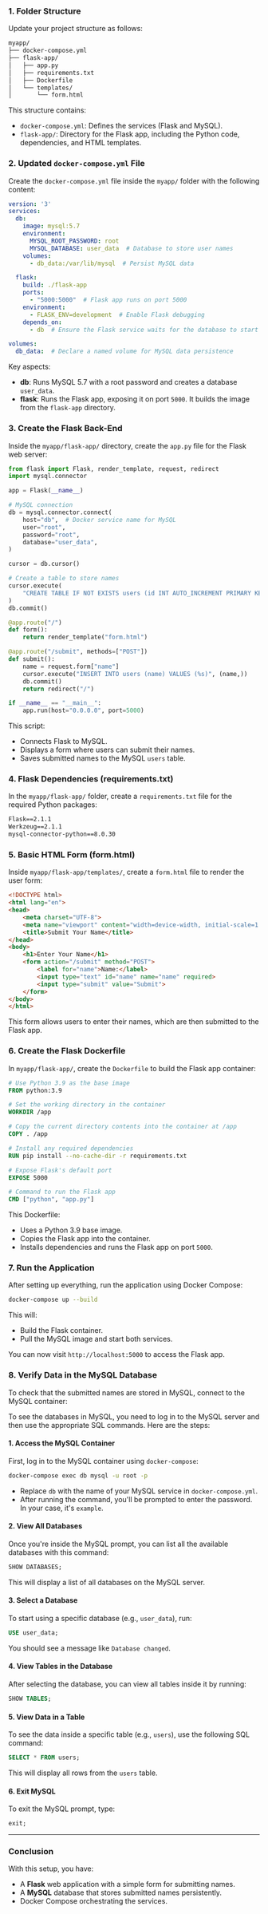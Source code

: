 ### **1. Folder Structure**

Update your project structure as follows:

```bash
myapp/
├── docker-compose.yml
├── flask-app/
│   ├── app.py
│   ├── requirements.txt
│   ├── Dockerfile
│   └── templates/
│       └── form.html
```

This structure contains:
- `docker-compose.yml`: Defines the services (Flask and MySQL).
- `flask-app/`: Directory for the Flask app, including the Python code, dependencies, and HTML templates.

### **2. Updated `docker-compose.yml` File**

Create the `docker-compose.yml` file inside the `myapp/` folder with the following content:

```yaml
version: '3'
services:
  db:
    image: mysql:5.7
    environment:
      MYSQL_ROOT_PASSWORD: root
      MYSQL_DATABASE: user_data  # Database to store user names
    volumes:
      - db_data:/var/lib/mysql  # Persist MySQL data

  flask:
    build: ./flask-app
    ports:
      - "5000:5000"  # Flask app runs on port 5000
    environment:
      - FLASK_ENV=development  # Enable Flask debugging
    depends_on:
      - db  # Ensure the Flask service waits for the database to start

volumes:
  db_data:  # Declare a named volume for MySQL data persistence
```

Key aspects:
- **db**: Runs MySQL 5.7 with a root password and creates a database `user_data`.
- **flask**: Runs the Flask app, exposing it on port `5000`. It builds the image from the `flask-app` directory.

### **3. Create the Flask Back-End**

Inside the `myapp/flask-app/` directory, create the `app.py` file for the Flask web server:

```python
from flask import Flask, render_template, request, redirect
import mysql.connector

app = Flask(__name__)

# MySQL connection
db = mysql.connector.connect(
    host="db",  # Docker service name for MySQL
    user="root",
    password="root",
    database="user_data",
)

cursor = db.cursor()

# Create a table to store names
cursor.execute(
    "CREATE TABLE IF NOT EXISTS users (id INT AUTO_INCREMENT PRIMARY KEY, name VARCHAR(255))"
)
db.commit()

@app.route("/")
def form():
    return render_template("form.html")

@app.route("/submit", methods=["POST"])
def submit():
    name = request.form["name"]
    cursor.execute("INSERT INTO users (name) VALUES (%s)", (name,))
    db.commit()
    return redirect("/")

if __name__ == "__main__":
    app.run(host="0.0.0.0", port=5000)
```

This script:
- Connects Flask to MySQL.
- Displays a form where users can submit their names.
- Saves submitted names to the MySQL `users` table.

### **4. Flask Dependencies (requirements.txt)**

In the `myapp/flask-app/` folder, create a `requirements.txt` file for the required Python packages:

```txt
Flask==2.1.1
Werkzeug==2.1.1
mysql-connector-python==8.0.30
```

### **5. Basic HTML Form (form.html)**

Inside `myapp/flask-app/templates/`, create a `form.html` file to render the user form:

```html
<!DOCTYPE html>
<html lang="en">
<head>
    <meta charset="UTF-8">
    <meta name="viewport" content="width=device-width, initial-scale=1.0">
    <title>Submit Your Name</title>
</head>
<body>
    <h1>Enter Your Name</h1>
    <form action="/submit" method="POST">
        <label for="name">Name:</label>
        <input type="text" id="name" name="name" required>
        <input type="submit" value="Submit">
    </form>
</body>
</html>
```

This form allows users to enter their names, which are then submitted to the Flask app.

### **6. Create the Flask Dockerfile**

In `myapp/flask-app/`, create the `Dockerfile` to build the Flask app container:

```Dockerfile
# Use Python 3.9 as the base image
FROM python:3.9

# Set the working directory in the container
WORKDIR /app

# Copy the current directory contents into the container at /app
COPY . /app

# Install any required dependencies
RUN pip install --no-cache-dir -r requirements.txt

# Expose Flask's default port
EXPOSE 5000

# Command to run the Flask app
CMD ["python", "app.py"]
```

This Dockerfile:
- Uses a Python 3.9 base image.
- Copies the Flask app into the container.
- Installs dependencies and runs the Flask app on port `5000`.

### **7. Run the Application**

After setting up everything, run the application using Docker Compose:

```bash
docker-compose up --build
```

This will:
- Build the Flask container.
- Pull the MySQL image and start both services.

You can now visit `http://localhost:5000` to access the Flask app.

### **8. Verify Data in the MySQL Database**

To check that the submitted names are stored in MySQL, connect to the MySQL container:

To see the databases in MySQL, you need to log in to the MySQL server and then use the appropriate SQL commands. Here are the steps:

#### 1. **Access the MySQL Container**

First, log in to the MySQL container using `docker-compose`:

```bash
docker-compose exec db mysql -u root -p
```

- Replace `db` with the name of your MySQL service in `docker-compose.yml`.
- After running the command, you'll be prompted to enter the password. In your case, it's `example`.

#### 2. **View All Databases**

Once you're inside the MySQL prompt, you can list all the available databases with this command:

```sql
SHOW DATABASES;
```

This will display a list of all databases on the MySQL server.

#### 3. **Select a Database**

To start using a specific database (e.g., `user_data`), run:

```sql
USE user_data;
```

You should see a message like `Database changed`.

#### 4. **View Tables in the Database**

After selecting the database, you can view all tables inside it by running:

```sql
SHOW TABLES;
```

#### 5. **View Data in a Table**

To see the data inside a specific table (e.g., `users`), use the following SQL command:

```sql
SELECT * FROM users;
```

This will display all rows from the `users` table.

#### 6. **Exit MySQL**

To exit the MySQL prompt, type:

```sql
exit;
```

---

### **Conclusion**

With this setup, you have:
- A **Flask** web application with a simple form for submitting names.
- A **MySQL** database that stores submitted names persistently.
- Docker Compose orchestrating the services.